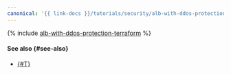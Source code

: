 ```yaml
---
canonical: '{{ link-docs }}/tutorials/security/alb-with-ddos-protection/terraform'
---
```


{% include [alb-with-ddos-protection-terraform](../../../../_tutorials/security/alb-with-ddos-protection-terraform.md) %}

#### See also {#see-also}

* [{#T}](console.md)